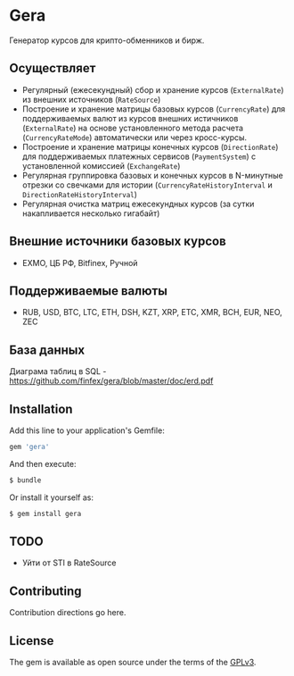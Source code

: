 # Gera

Генератор курсов для крипто-обменников и бирж.

## Осуществляет

* Регулярный (ежесекундный) сбор и хранение курсов (`ExternalRate`) из внешних источников (`RateSource`)
* Построение и хранение матрицы базовых курсов (`CurrencyRate`) для поддерживаемых валют из курсов внешних истичников (`ExternalRate`) на основе установленного метода расчета (`CurrencyRateMode`) автоматически или через кросс-курсы.
* Построение и хранение матрицы конечных курсов (`DirectionRate`) для поддерживаемых платежных сервисов (`PaymentSystem`) с установленной комиссией (`ExchangeRate`) 
* Регулярная группировка базовых и конечных курсов в N-минутные отрезки со свечками для истории (`CurrencyRateHistoryInterval` и `DirectionRateHistoryInterval`)
* Регулярная очистка матриц ежесекундных курсов (за сутки накапливается несколько гигабайт)

## Внешние источники базовых курсов

* EXMO, ЦБ РФ, Bitfinex, Ручной

## Поддерживаемые валюты

* RUB, USD, BTC, LTC, ETH, DSH, KZT, XRP, ETC, XMR, BCH, EUR, NEO, ZEC

## База данных

Диаграма таблиц в SQL - https://github.com/finfex/gera/blob/master/doc/erd.pdf

## Installation

Add this line to your application's Gemfile:

```ruby
gem 'gera'
```

And then execute:
```bash
$ bundle
```

Or install it yourself as:
```bash
$ gem install gera
```

## TODO

* Уйти от STI в RateSource

## Contributing
Contribution directions go here.

## License
The gem is available as open source under the terms of the [GPLv3](https://opensource.org/licenses/GPL-3.0).
